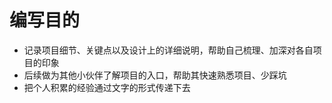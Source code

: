 # 编写目的

* 记录项目细节、关键点以及设计上的详细说明，帮助自己梳理、加深对各自项目的印象
* 后续做为其他小伙伴了解项目的入口，帮助其快速熟悉项目、少踩坑
* 把个人积累的经验通过文字的形式传递下去
